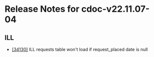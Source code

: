 
# Release Notes for cdoc-v22.11.07-04

## ILL

- [[34130]](http://bugs.koha-community.org/bugzilla3/show_bug.cgi?id=34130) ILL requests table won't load if request_placed date is null


